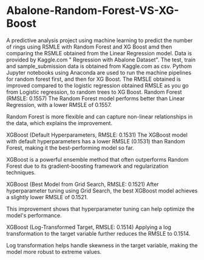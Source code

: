 # Abalone-Random-Forest-VS-XG-Boost
A predictive analysis project using machine learning to predict the number of rings using RSMLE with Random Forest and XG Boost amd then comparing the RSMLE obtained from the Linear Regression model.
Data is provided by Kaggle.com " Regression with Abalone Dataset". The test, train and sample_submission data is obtained from Kaggle.com as csv.
Pythom Jupyter notebooks using Anaconda are used to run the machine pipelines for random forest first, and then for XG Boost. The RMSLE obtained is improved compared to the logistic regression obtained RMSLE as you go from Logistic regression, to random trees to XG Boost.
Random Forest (RMSLE: 0.1557)
The Random Forest model performs better than Linear Regression, with a lower RMSLE of 0.1557.

Random Forest is more flexible and can capture non-linear relationships in the data, which explains the improvement.

XGBoost (Default Hyperparameters, RMSLE: 0.1531)
The XGBoost model with default hyperparameters has a lower RMSLE (0.1531) than Random Forest, making it the best-performing model so far.

XGBoost is a powerful ensemble method that often outperforms Random Forest due to its gradient-boosting framework and regularization techniques.

XGBoost (Best Model from Grid Search, RMSLE: 0.1521)
After hyperparameter tuning using Grid Search, the best XGBoost model achieves a slightly lower RMSLE of 0.1521.

This improvement shows that hyperparameter tuning can help optimize the model's performance.

XGBoost (Log-Transformed Target, RMSLE: 0.1514)
Applying a log transformation to the target variable further reduces the RMSLE to 0.1514.

Log transformation helps handle skewness in the target variable, making the model more robust to extreme values.
